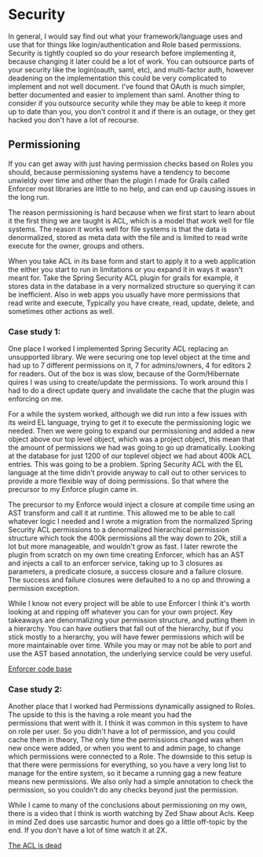 # Security
In general, I would say find out what your framework/language uses and use that for things like login/authentication and Role based permissions.
Security is tightly coupled so do your research before implementing it, because changing it later could be a lot of work. You can outsource
parts of your security like the login(oauth, saml, etc), and multi-factor auth, however deadening on the implementation this could be very
complicated to implement and not well document. I've found that OAuth is much simpler, better documented and easier to implement than saml.
Another thing to consider if you outsource security while they may be able to keep it more up to date than you, you don't control it and
if there is an outage, or they get hacked you don't have a lot of recourse.

## Permissioning

If you can get away with just having permission checks based on Roles you should, because permissioning systems have a tendency to become unwieldy over time
and other than the plugin I made for Grails called Enforcer most libraries are little to no help, and can end up causing issues in the long run.

The reason permissioning is hard because when we first start to learn about it the first thing we are taught is ACL, which is a model that work well for file
systems. The reason it works well for file systems is that the data is denormalized, stored as meta data with the file and is limited to read write execute for 
the owner, groups and others.

When you take ACL in its base form and start to apply it to a web application the either you start to run in limitations or you expand it in ways it wasn't
meant for. Take the Spring Security ACL plugin for grails for example, it stores data in the database in a very normalized structure so querying it can be 
inefficient. Also in web apps you usually have more permissions that read write and execute, Typically you have create, read, update, delete, and sometimes 
other actions as well.

### Case study 1: 

One place I worked I implemented Spring Security ACL replacing an unsupported library. We were securing one top level object at the time and had up
to 7 different permissions on it, 7 for admins/owners, 4 for editors 2 for readers. Out of the box is was slow, because of the Gorm/Hibernate quires I was 
using to create/update the permissions. To work around this I had to do a direct update query and invalidate the cache that the plugin was enforcing on me.

For a while the system worked, although we did run into a few issues with its weird EL language, trying to get it to execute the permissioning logic we needed.
Then we were going to expand our permissioning and added a new object above our top level object, which was a project object, this mean that the amount of 
permissions we had was going to go up dramatically. Looking at the database for just 1200 of our toplevel object we had about 400k ACL entries. This was going
to be a problem. Spring Security ACL with the EL language at the time didn't provide anyway to call out to other services to provide a more flexible way of 
doing permissions. So that where the precursor to my Enforce plugin came in.

The precursor to my Enforce would inject a closure at compile time using an AST transform and call it at runtime. This allowed me to be able to call whatever
logic I needed and I wrote a migration from the normalized Spring Security ACL permissions to a denormalized hierarchical permission structure which took the
400k permissions all the way down to 20k, still a lot but more manageable, and wouldn't grow as fast. I later rewrote the plugin from scratch on my own time
creating Enforcer, which has an AST and injects a call to an enforcer service, taking up to 3 closures as parameters, a predicate closure, a success closure
and a failure closure. The success and failure closures were defaulted to a no op and throwing a permission exception.

While I know not every project will be able to use Enforcer I think it's worth looking at and ripping off whatever you can for your own project. Key takeaways
are denormalizing your permission structure, and putting them in a hierarchy. You can have outliers that fall out of the hierarchy, but if you stick mostly to
a hierarchy, you will have fewer permissions which will be more maintainable over time. While you may or may not be able to port and use the
AST based annotation, the underlying service could be very useful.

[Enforcer code base](https://github.com/virtualdogbert/Enforcer)

### Case study 2:

Another place that I worked had Permissions dynamically assigned to Roles. The upside to this is the having a role meant you had the  
permissions that went with it. I think it was common in this system to have on role per user. So you didn't have a lot of permission, and
you could cache them in theory, The only time the permissions changed was when new once were added, or when you went to and admin page,
to change which permissions were connected to a Role. The downside to this setup is that there were permissions for everything, so you have
a very long list to manage for the entire system, so it became a running gag a new feature means new permissions. We also only had a simple
annotation to check the permission, so you couldn't do any checks beyond just the permission.

While I came to many of the conclusions about permissioning on my own, there is a video that I think is worth watching by Zed Shaw about
Acls. Keep in mind Zed does use sarcastic humor and does go a little off-topic by the end. If you don't have a lot of time watch it at 2X.

[The ACL is dead](https://www.youtube.com/watch?v=9BmcB_gp8kw&list=PL2LtD8ALnyTjDy-O6sBHsxYckYmiJ4VSH&index=3&t=26s)